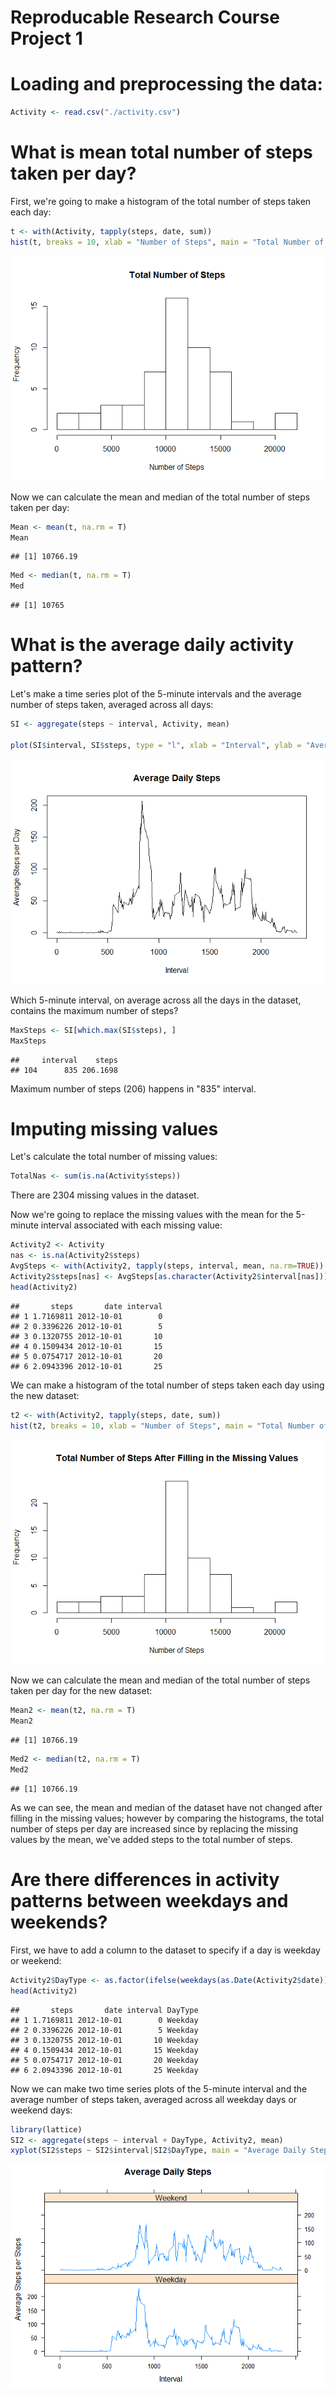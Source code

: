 Reproducable Research Course Project 1
=

Loading and preprocessing the data:
=

```r
Activity <- read.csv("./activity.csv")
```

What is mean total number of steps taken per day?
=
First, we're going to make a histogram of the total number of steps taken each day:

```r
t <- with(Activity, tapply(steps, date, sum))
hist(t, breaks = 10, xlab = "Number of Steps", main = "Total Number of Steps")
```

![](PA1_template_files/figure-html/unnamed-chunk-2-1.png)<!-- -->

Now we can calculate the mean and median of the total number of steps taken per day:

```r
Mean <- mean(t, na.rm = T)
Mean
```

```
## [1] 10766.19
```

```r
Med <- median(t, na.rm = T)
Med
```

```
## [1] 10765
```

What is the average daily activity pattern?
=
Let's make a time series plot of the 5-minute intervals and the average number of steps taken, averaged across all days:

```r
SI <- aggregate(steps ~ interval, Activity, mean)

plot(SI$interval, SI$steps, type = "l", xlab = "Interval", ylab = "Average Steps per Day", main = "Average Daily Steps")
```

![](PA1_template_files/figure-html/unnamed-chunk-4-1.png)<!-- -->

Which 5-minute interval, on average across all the days in the dataset, contains the maximum number of steps?

```r
MaxSteps <- SI[which.max(SI$steps), ]
MaxSteps
```

```
##     interval    steps
## 104      835 206.1698
```
Maximum number of steps (206) happens in "835" interval.

Imputing missing values
=
Let's calculate the total number of missing values:

```r
TotalNas <- sum(is.na(Activity$steps))
```
There are 2304 missing values in the dataset.

Now we're going to replace the missing values with the mean for the 5-minute interval associated with each missing value:

```r
Activity2 <- Activity
nas <- is.na(Activity2$steps)
AvgSteps <- with(Activity2, tapply(steps, interval, mean, na.rm=TRUE))
Activity2$steps[nas] <- AvgSteps[as.character(Activity2$interval[nas])]
head(Activity2)
```

```
##       steps       date interval
## 1 1.7169811 2012-10-01        0
## 2 0.3396226 2012-10-01        5
## 3 0.1320755 2012-10-01       10
## 4 0.1509434 2012-10-01       15
## 5 0.0754717 2012-10-01       20
## 6 2.0943396 2012-10-01       25
```

We can make a histogram of the total number of steps taken each day using the new dataset:

```r
t2 <- with(Activity2, tapply(steps, date, sum))
hist(t2, breaks = 10, xlab = "Number of Steps", main = "Total Number of Steps After Filling in the Missing Values")
```

![](PA1_template_files/figure-html/unnamed-chunk-8-1.png)<!-- -->

Now we can calculate the mean and median of the total number of steps taken per day for the new dataset:

```r
Mean2 <- mean(t2, na.rm = T)
Mean2
```

```
## [1] 10766.19
```

```r
Med2 <- median(t2, na.rm = T)
Med2
```

```
## [1] 10766.19
```
As we can see, the mean and median of the dataset have not changed after filling in the missing values; however by comparing the histograms, the total number of steps per day are increased since by replacing the missing values by the mean, we've added steps to the total number of steps.

Are there differences in activity patterns between weekdays and weekends?
=

First, we have to add a column to the dataset to specify if a day is weekday or weekend:

```r
Activity2$DayType <- as.factor(ifelse(weekdays(as.Date(Activity2$date)) == "Saturday" | weekdays(as.Date(Activity2$date)) == "Sunday", "Weekend", "Weekday"))
head(Activity2)
```

```
##       steps       date interval DayType
## 1 1.7169811 2012-10-01        0 Weekday
## 2 0.3396226 2012-10-01        5 Weekday
## 3 0.1320755 2012-10-01       10 Weekday
## 4 0.1509434 2012-10-01       15 Weekday
## 5 0.0754717 2012-10-01       20 Weekday
## 6 2.0943396 2012-10-01       25 Weekday
```

Now we can make two time series plots of the 5-minute interval and the average number of steps taken, averaged across all weekday days or weekend days:

```r
library(lattice)
SI2 <- aggregate(steps ~ interval + DayType, Activity2, mean)
xyplot(SI2$steps ~ SI2$interval|SI2$DayType, main = "Average Daily Steps", xlab = "Interval", ylab = "Average Steps per Steps", layout = c(1, 2), type = "l")
```

![](PA1_template_files/figure-html/unnamed-chunk-11-1.png)<!-- -->
